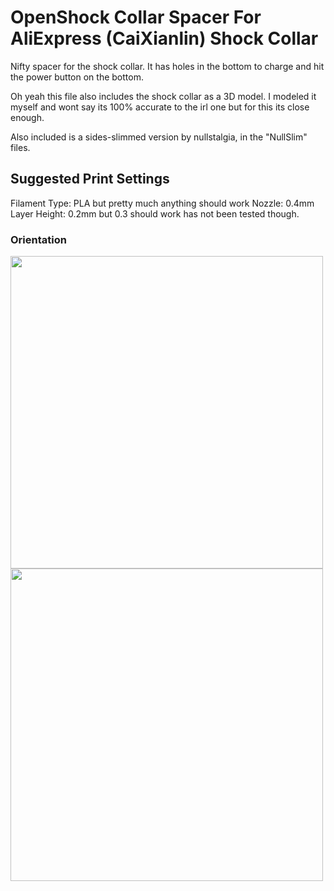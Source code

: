 # OpenShock Collar Spacer For AliExpress (CaiXianlin) Shock Collar 
Nifty spacer for the shock collar. It has holes in the bottom to charge and hit the power button on the bottom.

Oh yeah this file also includes the shock collar as a 3D model. I modeled it myself and wont say its 100% accurate to the irl one but for this its close enough.

Also included is a sides-slimmed version by nullstalgia, in the "NullSlim" files.
## Suggested Print Settings
Filament Type: PLA but pretty much anything should work
Nozzle: 0.4mm
Layer Height: 0.2mm but 0.3 should work has not been tested though.

### Orientation
<img src="Images/LolaSpacerSuggestedOrientation1.png" width="500">
<img src="Images/LolaSpacer - NullSlim.png" width="500">
